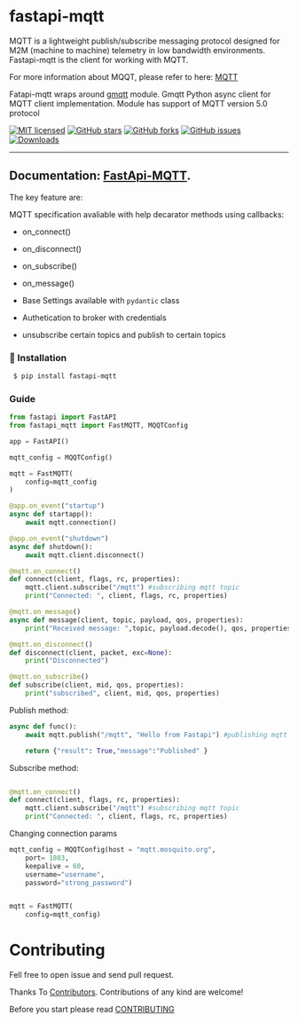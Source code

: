 # fastapi-mqtt

MQTT is a lightweight publish/subscribe messaging protocol designed for M2M (machine to machine) telemetry in low bandwidth environments. 
Fastapi-mqtt  is the client for working with MQTT. 

For more information about MQQT, please refer to here:  [MQTT](MQTT.md)

Fatapi-mqtt wraps around  [gmqtt](https://github.com/wialon/gmqtt) module. Gmqtt Python async client for MQTT client implementation. 
Module has support of MQTT version 5.0 protocol



[![MIT licensed](https://img.shields.io/github/license/sabuhish/fastapi-mqtt)](https://raw.githubusercontent.com/sabuhish/fastapi-mqtt/master/LICENSE)
[![GitHub stars](https://img.shields.io/github/stars/sabuhish/fastapi-mqtt.svg)](https://github.com/sabuhish/fastapi-mqtt/stargazers)
[![GitHub forks](https://img.shields.io/github/forks/sabuhish/fastapi-mqtt.svg)](https://github.com/sabuhish/fastapi-mqtt/network)
[![GitHub issues](https://img.shields.io/github/issues-raw/sabuhish/fastapi-mqtt)](https://github.com/sabuhish/fastapi-mqtt/issues)
[![Downloads](https://pepy.tech/badge/fastapi-mqtt)](https://pepy.tech/project/fastapi-mqtt)


---
**Documentation**: [FastApi-MQTT](https://sabuhish.github.io/fastapi-mqtt/).
---


The key feature are:

MQTT  specification avaliable with help decarator methods using callbacks:

-  on_connect() 
-  on_disconnect()  
-  on_subscribe()  
-  on_message()  

- Base Settings available with ```pydantic``` class 
- Authetication to broker with credentials 
- unsubscribe certain topics and publish to certain topics

###  🔨  Installation ###

```sh
 $ pip install fastapi-mqtt
```



### Guide

```python
from fastapi import FastAPI
from fastapi_mqtt import FastMQTT, MQQTConfig

app = FastAPI()

mqtt_config = MQQTConfig()

mqtt = FastMQTT(
    config=mqtt_config
)

@app.on_event("startup")
async def startapp():
    await mqtt.connection()

@app.on_event("shutdown")
async def shutdown():
    await mqtt.client.disconnect()

@mqtt.on_connect()
def connect(client, flags, rc, properties):
    mqtt.client.subscribe("/mqtt") #subscribing mqtt topic 
    print("Connected: ", client, flags, rc, properties)

@mqtt.on_message()
async def message(client, topic, payload, qos, properties):
    print("Received message: ",topic, payload.decode(), qos, properties)

@mqtt.on_disconnect()
def disconnect(client, packet, exc=None):
    print("Disconnected")

@mqtt.on_subscribe()
def subscribe(client, mid, qos, properties):
    print("subscribed", client, mid, qos, properties)

```

Publish method:
```python
async def func():
    await mqtt.publish("/mqtt", "Hello from Fastapi") #publishing mqtt topic 

    return {"result": True,"message":"Published" }

```
Subscribe method:
```python

@mqtt.on_connect()
def connect(client, flags, rc, properties):
    mqtt.client.subscribe("/mqtt") #subscribing mqtt topic 
    print("Connected: ", client, flags, rc, properties)

```
Changing connection params
```python
mqtt_config = MQQTConfig(host = "mqtt.mosquito.org",
    port= 1883,
    keepalive = 60,
    username="username",
    password="strong_password")


mqtt = FastMQTT(
    config=mqtt_config)

```


# Contributing
Fell free to open issue and send pull request.


Thanks To [Contributors](https://github.com/sabuhish/fastapi-mqtt/graphs/contributors).
Contributions of any kind are welcome!

Before you start please read [CONTRIBUTING](https://github.com/sabuhish/fastapi-mqtt/blob/master/CONTRIBUTING.md)

